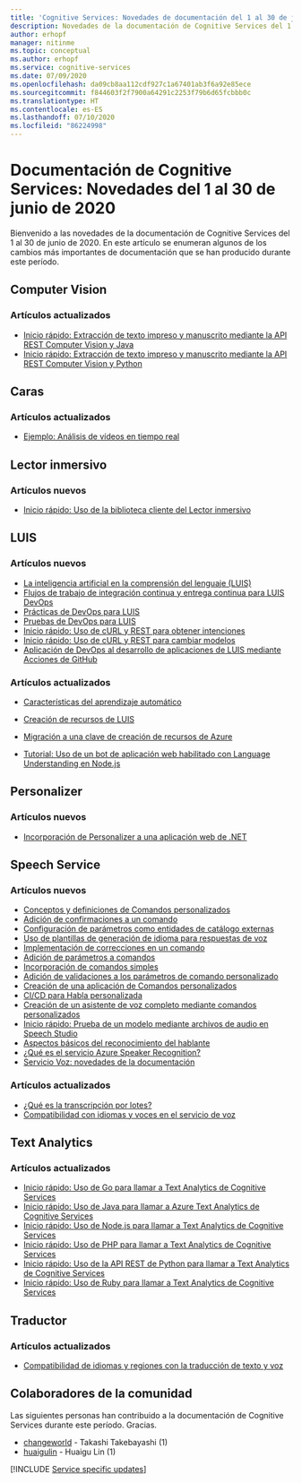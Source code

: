 ```yaml
---
title: 'Cognitive Services: Novedades de documentación del 1 al 30 de junio de 2020'
description: Novedades de la documentación de Cognitive Services del 1 al 30 de junio de 2020.
author: erhopf
manager: nitinme
ms.topic: conceptual
ms.author: erhopf
ms.service: cognitive-services
ms.date: 07/09/2020
ms.openlocfilehash: da09cb8aa112cdf927c1a67401ab3f6a92e85ece
ms.sourcegitcommit: f844603f2f7900a64291c2253f79b6d65fcbbb0c
ms.translationtype: HT
ms.contentlocale: es-ES
ms.lasthandoff: 07/10/2020
ms.locfileid: "86224998"
---
```

# <a name="cognitive-services-docs-whats-new-for-june-1-2020---june-30-2020"></a>Documentación de Cognitive Services: Novedades del 1 al 30 de junio de 2020

Bienvenido a las novedades de la documentación de Cognitive Services del 1 al 30 de junio de 2020. En este artículo se enumeran algunos de los cambios más importantes de documentación que se han producido durante este período.

## <a name="computer-vision"></a>Computer Vision

### <a name="updated-articles"></a>Artículos actualizados

- [Inicio rápido: Extracción de texto impreso y manuscrito mediante la API REST Computer Vision y Java](/azure/cognitive-services/computer-vision/quickstarts/java-hand-text)
- [Inicio rápido: Extracción de texto impreso y manuscrito mediante la API REST Computer Vision y Python](/azure/cognitive-services/computer-vision/quickstarts/python-hand-text)

## <a name="face"></a>Caras

### <a name="updated-articles"></a>Artículos actualizados

- [Ejemplo: Análisis de vídeos en tiempo real](/azure/cognitive-services/face/face-api-how-to-topics/howtoanalyzevideo_face)

## <a name="immersive-reader"></a>Lector inmersivo

### <a name="new-articles"></a>Artículos nuevos

- [Inicio rápido: Uso de la biblioteca cliente del Lector inmersivo](/azure/cognitive-services/immersive-reader/quickstarts/client-libraries)

## <a name="luis"></a>LUIS

### <a name="new-articles"></a>Artículos nuevos

- [La inteligencia artificial en la comprensión del lenguaje (LUIS)](/azure/cognitive-services/luis/artificial-intelligence)
- [Flujos de trabajo de integración continua y entrega continua para LUIS DevOps](/azure/cognitive-services/luis/luis-concept-devops-automation)
- [Prácticas de DevOps para LUIS](/azure/cognitive-services/luis/luis-concept-devops-sourcecontrol)
- [Pruebas de DevOps para LUIS](/azure/cognitive-services/luis/luis-concept-devops-testing)
- [Inicio rápido: Uso de cURL y REST para obtener intenciones](/azure/cognitive-services/luis/luis-get-started-rest-get-intent)
- [Inicio rápido: Uso de cURL y REST para cambiar modelos](/azure/cognitive-services/luis/luis-get-started-rest-get-model)
- [Aplicación de DevOps al desarrollo de aplicaciones de LUIS mediante Acciones de GitHub](/azure/cognitive-services/luis/luis-how-to-devops-with-github)

### <a name="updated-articles"></a>Artículos actualizados

- [Características del aprendizaje automático](/azure/cognitive-services/luis/luis-concept-feature)
- [Creación de recursos de LUIS](/azure/cognitive-services/luis/luis-how-to-azure-subscription)
- [Migración a una clave de creación de recursos de Azure](/azure/cognitive-services/luis/luis-migration-authoring)


- [Tutorial: Uso de un bot de aplicación web habilitado con Language Understanding en Node.js](/azure/cognitive-services/luis/luis-nodejs-tutorial-bf-v4)

## <a name="personalizer"></a>Personalizer

### <a name="new-articles"></a>Artículos nuevos

- [Incorporación de Personalizer a una aplicación web de .NET](/azure/cognitive-services/personalizer/tutorial-use-personalizer-web-app)

## <a name="speech-service"></a>Speech Service

### <a name="new-articles"></a>Artículos nuevos

- [Conceptos y definiciones de Comandos personalizados](/azure/cognitive-services/speech-service/custom-commands-references)
- [Adición de confirmaciones a un comando](/azure/cognitive-services/speech-service/how-to-custom-commands-add-confirmations)
- [Configuración de parámetros como entidades de catálogo externas](/azure/cognitive-services/speech-service/how-to-custom-commands-add-external-catalog-string-entity)
- [Uso de plantillas de generación de idioma para respuestas de voz](/azure/cognitive-services/speech-service/how-to-custom-commands-add-language-generation-templates)
- [Implementación de correcciones en un comando](/azure/cognitive-services/speech-service/how-to-custom-commands-add-one-step-correction)
- [Adición de parámetros a comandos](/azure/cognitive-services/speech-service/how-to-custom-commands-add-parameters-to-commands)
- [Incorporación de comandos simples](/azure/cognitive-services/speech-service/how-to-custom-commands-add-simple-commands)
- [Adición de validaciones a los parámetros de comando personalizado](/azure/cognitive-services/speech-service/how-to-custom-commands-add-validations)
- [Creación de una aplicación de Comandos personalizados](/azure/cognitive-services/speech-service/how-to-custom-commands-create-empty-project)
- [CI/CD para Habla personalizada](/azure/cognitive-services/speech-service/how-to-custom-speech-continuous-integration-continuous-deployment)
- [Creación de un asistente de voz completo mediante comandos personalizados](/azure/cognitive-services/speech-service/quickstart-custom-commands-e2e-application)
- [Inicio rápido: Prueba de un modelo mediante archivos de audio en Speech Studio](/azure/cognitive-services/speech-service/quickstarts/speech-studio-test-model)
- [Aspectos básicos del reconocimiento del hablante](/azure/cognitive-services/speech-service/speaker-recognition-basics)
- [¿Qué es el servicio Azure Speaker Recognition?](/azure/cognitive-services/speech-service/speaker-recognition-overview)
- [Servicio Voz: novedades de la documentación](/azure/cognitive-services/speech-service/whats-new)

### <a name="updated-articles"></a>Artículos actualizados

- [¿Qué es la transcripción por lotes?](/azure/cognitive-services/speech-service/batch-transcription)
- [Compatibilidad con idiomas y voces en el servicio de voz](/azure/cognitive-services/speech-service/language-support)

## <a name="text-analytics"></a>Text Analytics

### <a name="updated-articles"></a>Artículos actualizados

- [Inicio rápido: Uso de Go para llamar a Text Analytics de Cognitive Services](/azure/cognitive-services/text-analytics/quickstarts/go)
- [Inicio rápido: Uso de Java para llamar a Azure Text Analytics de Cognitive Services](/azure/cognitive-services/text-analytics/quickstarts/java)
- [Inicio rápido: Uso de Node.js para llamar a Text Analytics de Cognitive Services](/azure/cognitive-services/text-analytics/quickstarts/nodejs)
- [Inicio rápido: Uso de PHP para llamar a Text Analytics de Cognitive Services](/azure/cognitive-services/text-analytics/quickstarts/php)
- [Inicio rápido: Uso de la API REST de Python para llamar a Text Analytics de Cognitive Services](/azure/cognitive-services/text-analytics/quickstarts/python)
- [Inicio rápido: Uso de Ruby para llamar a Text Analytics de Cognitive Services](/azure/cognitive-services/text-analytics/quickstarts/ruby)

## <a name="translator"></a>Traductor

### <a name="updated-articles"></a>Artículos actualizados

- [Compatibilidad de idiomas y regiones con la traducción de texto y voz](/azure/cognitive-services/translator/language-support)

## <a name="community-contributors"></a>Colaboradores de la comunidad

Las siguientes personas han contribuido a la documentación de Cognitive Services durante este período. Gracias. 

- [changeworld](https://github.com/changeworld) - Takashi Takebayashi (1)
- [huaigulin](https://github.com/huaigulin) - Huaigu Lin (1)

[!INCLUDE [Service specific updates](./includes/service-specific-updates.md)]